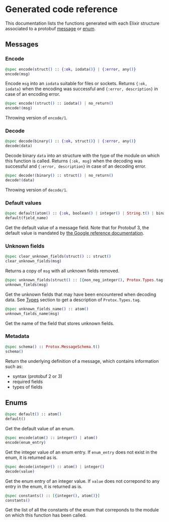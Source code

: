 # Generated code reference

This documentation lists the functions generated with each Elixir structure associated to a protobuf [message](documentation/reference.md#messages) or [enum](documentation/reference.md#enums).

## Messages

### Encode

```elixir
@spec encode(struct() :: {:ok, iodata()} | {:error, any()}
encode(msg)
```

Encode `msg` into an `iodata` suitable for files or sockets.
Returns `{:ok, iodata}` when the encoding was successful and `{:error, description}` in case of an encoding error.


```elixir
@spec encode!(struct() :: iodata() | no_return()
encode!(msg)
```

Throwing version of `encode/1`.

### Decode

```elixir
@spec decode(binary() :: {:ok, struct()} | {:error, any()}
decode(data)
```

Decode binary `data` into an structure with the type of the module on which this function is called.
Returns `{:ok, msg}` when the decoding was successful and `{:error, description}` in case of an decoding error.


```elixir
@spec decode!(binary() :: struct() | no_return()
decode!(data)
```

Throwing version of `decode/1`.

### Default values

```elixir
@spec default(atom() :: {:ok, boolean() | integer() | String.t() | binary() | float()} | {:error, atom()}
default(field_name)
```

Get the default value of a message field. Note that for Protobuf 3, the default value is mandated by [the Google reference documentation](https://developers.google.com/protocol-buffers/docs/proto3#default).

### Unknown fields

```elixir
@spec clear_unknown_fields(struct() :: struct()
clear_unknown_fields(msg)
```
Returns a copy of `msg` with all unknown fields removed.

```elixir
@spec unknown_fields(struct() :: [{non_neg_integer(), Protox.Types.tag(), binary()}]
unknown_fields(msg)
```
Get the unknown fields that may have been encountered when decoding data.
See [Types](documentation/reference.md#types) section to get a description of `Protox.Types.tag`.

```elixir
@spec unknown_fields_name() :: atom()
unknown_fields_name(msg)
```
Get the name of the field that stores unknown fields.

### Metadata
```elixir
@spec schema() :: Protox.MessageSchema.t()
schema()
```
Return the underlying definition of a message, which contains information such as:
- syntax (protobuf 2 or 3)
- required fields
- types of fields

## Enums

```elixir
@spec default() :: atom()
default()
```
Get the default value of an enum.

```elixir
@spec encode(atom() :: integer() | atom()
encode(enum_entry)
```
Get the integer value of an enum entry. If `enum_entry` does not exist in the enum, it is returned as is.


```elixir
@spec decode(integer() :: atom() | integer()
decode(value)
```
Get the enum entry of an integer value. If `value` does not correpond to any entry in the enum, it is returned as is.

```elixir
@spec constants() :: [{integer(), atom()}]
constants()
```
Get the list of all the constants of the enum that correponds to the module on which this function has been called.
